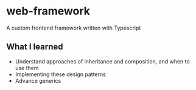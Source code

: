 # web-framework

A custom frontend framework written with Typescript

## What I learned

- Understand approaches of inheritance and composition, and when to use them
- Implementing these design patterns
- Advance generics
